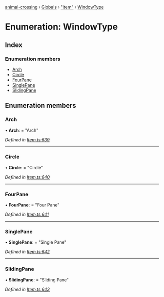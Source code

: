 [animal-crossing](../README.md) › [Globals](../globals.md) › ["Item"](../modules/_item_.md) › [WindowType](_item_.windowtype.md)

# Enumeration: WindowType

## Index

### Enumeration members

* [Arch](_item_.windowtype.md#arch)
* [Circle](_item_.windowtype.md#circle)
* [FourPane](_item_.windowtype.md#fourpane)
* [SinglePane](_item_.windowtype.md#singlepane)
* [SlidingPane](_item_.windowtype.md#slidingpane)

## Enumeration members

###  Arch

• **Arch**: = "Arch"

*Defined in [Item.ts:639](https://github.com/Norviah/animal-crossing/blob/0850a1e/module/types/Item.ts#L639)*

___

###  Circle

• **Circle**: = "Circle"

*Defined in [Item.ts:640](https://github.com/Norviah/animal-crossing/blob/0850a1e/module/types/Item.ts#L640)*

___

###  FourPane

• **FourPane**: = "Four Pane"

*Defined in [Item.ts:641](https://github.com/Norviah/animal-crossing/blob/0850a1e/module/types/Item.ts#L641)*

___

###  SinglePane

• **SinglePane**: = "Single Pane"

*Defined in [Item.ts:642](https://github.com/Norviah/animal-crossing/blob/0850a1e/module/types/Item.ts#L642)*

___

###  SlidingPane

• **SlidingPane**: = "Sliding Pane"

*Defined in [Item.ts:643](https://github.com/Norviah/animal-crossing/blob/0850a1e/module/types/Item.ts#L643)*
